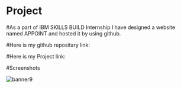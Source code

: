# Project

#As a part of IBM SKILLS BUILD Internship I have designed a website named APPOINT and hosted it by using github.

#Here is my github repositary link:

#Here is my Project link:

#Screenshots

![banner9](https://user-images.githubusercontent.com/112370668/211782106-d095681f-4dc9-408c-b21c-55c56341188d.jpg)
